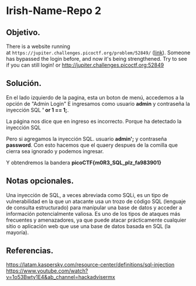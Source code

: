 # Irish-Name-Repo 2

## Objetivo.

There is a website running at `https://jupiter.challenges.picoctf.org/problem/52849/` ([link](https://jupiter.challenges.picoctf.org/problem/52849/)). Someone has bypassed the login before, and now it's being strengthened. Try to see if you can still login! or http://jupiter.challenges.picoctf.org:52849

## Solución.

En el lado izquierdo de la pagina, esta un boton de menú, accedemos a la opción de "Admin Login"
E ingresamos como usuario **admin** y contraseña la inyección SQL **' or 1 == 1;**.

La página nos dice que en ingreso es incorrecto. Porque ha detectado la inyección SQL

Pero si agregamos la inyección SQL.
usuario **admin';** y contraseña **password**.
Con esto hacemos que el quaery despues de la comilla que cierra sea ignorado y podemos ingresar.

Y obtendremos la bandera
**picoCTF{m0R3_SQL_plz_fa983901}**

## Notas opcionales.

Una inyección de SQL, a veces abreviada como SQLi, es un tipo de vulnerabilidad en la que un atacante usa un trozo de código SQL (lenguaje de consulta estructurado) para manipular una base de datos y acceder a información potencialmente valiosa. Es uno de los tipos de ataques más frecuentes y amenazadores, ya que puede atacar prácticamente cualquier sitio o aplicación web que use una base de datos basada en SQL (la mayoría).

## Referencias.

https://latam.kaspersky.com/resource-center/definitions/sql-injection
https://www.youtube.com/watch?v=1o53Bwty1E4&ab_channel=hackadvisermx